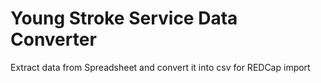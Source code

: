 # Young Stroke Service Data Converter
Extract data from Spreadsheet and convert it into csv for REDCap import
